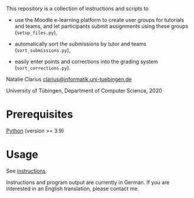 This repository is a collection of instructions and scripts to

- use the Moodle e-learning platform to create user groups for tutorials and teams, and let participants submit assignments using these groups (`setup_files.py`),

- automatically sort the submissions by tutor and teams (`sort_submissions.py`),
- easily enter points and corrections into the grading system (`sort_corrections.py`).

Natalie Clarius <clarius@informatik.uni-tuebingen.de>

University of Tübingen, Department of Computer Science, 2020



# Prerequisites

[Python](https://www.python.org/downloads/) (version >= 3.9)



# Usage

See [instructions](https://github.com/nclarius/pyMoodle/blob/main/README.md).

Instructions and program output are currently in German. If you are interested in an English translation, please contact me.


